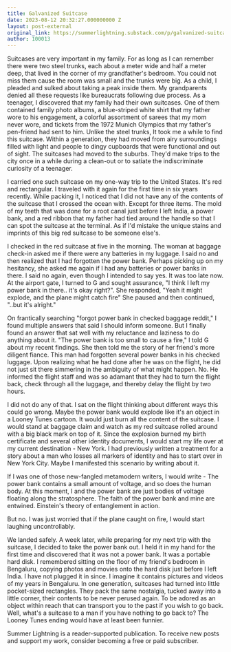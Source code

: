 ```yaml
---
title: Galvanized Suitcase
date: 2023-08-12 20:32:27.000000000 Z
layout: post-external
original_link: https://summerlightning.substack.com/p/galvanized-suitcase
author: 100013
---
```


Suitcases are very important in my family. For as long as I can remember there were two steel trunks, each about a meter wide and half a meter deep, that lived in the corner of my grandfather's bedroom. You could not miss them cause the room was small and the trunks were big. As a child, I pleaded and sulked about taking a peak inside them. My grandparents denied all these requests like bureaucrats following due process. As a teenager, I discovered that my family had their own suitcases. One of them contained family photo albums, a blue-striped white shirt that my father wore to his engagement, a colorful assortment of sarees that my mom never wore, and tickets from the 1972 Munich Olympics that my father's pen-friend had sent to him. Unlike the steel trunks, It took me a while to find this suitcase. Within a generation, they had moved from airy surroundings filled with light and people to dingy cupboards that were functional and out of sight. The suitcases had moved to the suburbs. They'd make trips to the city once in a while during a clean-out or to satiate the indiscriminate curiosity of a teenager.

I carried one such suitcase on my one-way trip to the United States. It's red and rectangular. I traveled with it again for the first time in six years recently. While packing it, I noticed that I did not have any of the contents of the suitcase that I crossed the ocean with. Except for three items. The mold of my teeth that was done for a root canal just before I left India, a power bank, and a red ribbon that my father had tied around the handle so that I can spot the suitcase at the terminal. As if I'd mistake the unique stains and imprints of this big red suitcase to be someone else's.

I checked in the red suitcase at five in the morning. The woman at baggage check-in asked me if there were any batteries in my luggage. I said no and then realized that I had forgotten the power bank. Perhaps picking up on my hesitancy, she asked me again if I had any batteries or power banks in there. I said no again, even though I intended to say yes. It was too late now. At the airport gate, I turned to G and sought assurance, "I think I left my power bank in there.. it's okay right?". She responded, "Yeah it might explode, and the plane might catch fire" She paused and then continued, "..but it's alright."

On frantically searching "forgot power bank in checked baggage reddit," I found multiple answers that said I should inform someone. But I finally found an answer that sat well with my reluctance and laziness to do anything about it. "The power bank is too small to cause a fire," I told G about my recent findings. She then told me the story of her friend's more diligent fiance. This man had forgotten several power banks in his checked luggage. Upon realizing what he had done after he was on the flight, he did not just sit there simmering in the ambiguity of what might happen. No. He informed the flight staff and was so adamant that they had to turn the flight back, check through all the luggage, and thereby delay the flight by two hours.

I did not do any of that. I sat on the flight thinking about different ways this could go wrong. Maybe the power bank would explode like it's an object in a Looney Tunes cartoon. It would just burn all the content of the suitcase. I would stand at baggage claim and watch as my red suitcase rolled around with a big black mark on top of it. Since the explosion burned my birth certificate and several other identity documents, I would start my life over at my current destination - New York. I had previously written a treatment for a story about a man who losses all markers of identity and has to start over in New York City. Maybe I manifested this scenario by writing about it.

If I was one of those new-fangled metamodern writers, I would write - The power bank contains a small amount of voltage, and so does the human body. At this moment, I and the power bank are just bodies of voltage floating along the stratosphere. The faith of the power bank and mine are entwined. Einstein's theory of entanglement in action.

But no. I was just worried that if the plane caught on fire, I would start laughing uncontrollably.

We landed safely. A week later, while preparing for my next trip with the suitcase, I decided to take the power bank out. I held it in my hand for the first time and discovered that it was not a power bank. It was a portable hard disk. I remembered sitting on the floor of my friend's bedroom in Bengaluru, copying photos and movies onto the hard disk just before I left India. I have not plugged it in since. I imagine it contains pictures and videos of my years in Bengaluru. In one generation, suitcases had turned into little pocket-sized rectangles. They pack the same nostalgia, tucked away into a little corner, their contents to be never perused again. To be adored as an object within reach that can transport you to the past if you wish to go back. Well, what's a suitcase to a man if you have nothing to go back to? The Looney Tunes ending would have at least been funnier.

Summer Lightning is a reader-supported publication. To receive new posts and support my work, consider becoming a free or paid subscriber.

